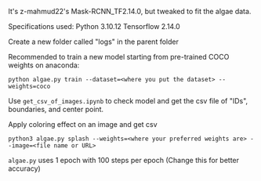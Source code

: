 It's z-mahmud22's Mask-RCNN_TF2.14.0, but tweaked to fit the algae data.

Specifications used:
Python 3.10.12
Tensorflow 2.14.0

Create a new folder called "logs" in the parent folder

Recommended to train a new model starting from pre-trained COCO weights on anaconda:
```
python algae.py train --dataset=<where you put the dataset> --weights=coco
```

Use `get_csv_of_images.ipynb` to check model and get the csv file of "IDs", boundaries, and center point.

Apply coloring effect on an image and get csv
```
python3 algae.py splash --weights=<where your preferred weights are> --image=<file name or URL>
```

`algae.py` uses 1 epoch with 100 steps per epoch (Change this for better accuracy)



